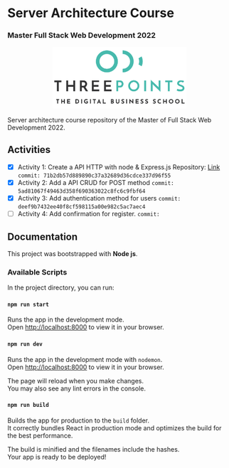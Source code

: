 # Server Architecture Course
### Master Full Stack Web Development 2022

<p align="center">
<img src="https://raw.githubusercontent.com/CyberIngeniero/React-Project-Master/main/public/LogoMaster.png" alt="LogoMaster" width="300"/>
</p>

Server architecture course repository of the Master of Full Stack Web Development 2022.

## Activities

- [x] Activity 1: Create a API HTTP with node & Express.js
Repository: [Link](https://github.com/CyberIngeniero/server_architecture_course)
`commit: 71b2db57d889890c37a32689d36cdce337d96f55`
- [X] Activity 2: Add a API CRUD for POST method
`commit: 5ad81067f49463d358f690363022c8fc6c9fbf64`
- [X] Activity 3: Add authentication method for users
`commit: deef9b7432ee40f8cf598115a00e982c5ac7aec4`
- [ ] Activity 4: Add confirmation for register.
`commit: `

## Documentation

This project was bootstrapped with **Node js**.

### Available Scripts

In the project directory, you can run:

#### `npm run start`

Runs the app in the development mode.\
Open [http://localhost:8000](http://localhost:8000) to view it in your browser.


#### `npm run dev`

Runs the app in the development mode with `nodemon`.\
Open [http://localhost:8000](http://localhost:8000) to view it in your browser.

The page will reload when you make changes.\
You may also see any lint errors in the console.

#### `npm run build`

Builds the app for production to the `build` folder.\
It correctly bundles React in production mode and optimizes the build for the best performance.

The build is minified and the filenames include the hashes.\
Your app is ready to be deployed!
